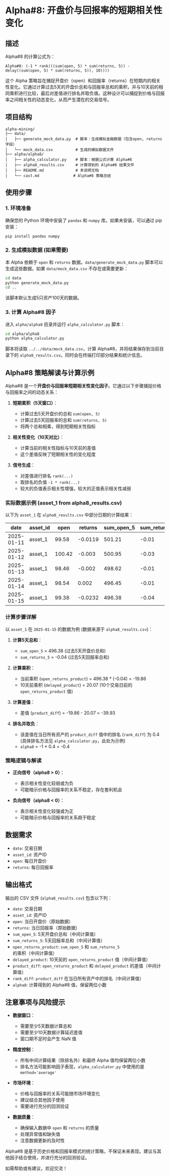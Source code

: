 # Alpha#8: 开盘价与回报率的短期相关性变化

## 描述

Alpha#8 的计算公式为：

```
Alpha#8: (-1 * rank(((sum(open, 5) * sum(returns, 5)) - delay((sum(open, 5) * sum(returns, 5)), 10))))
```

这个 Alpha 策略旨在捕捉开盘价（open）和回报率（returns）在短期内的相关性变化。它通过计算过去5天的开盘价总和与回报率总和的乘积，并与10天前的相同乘积进行比较，最后对差值进行排名并取负值。这种设计可以捕捉到价格与回报率之间相关性的动态变化，从而产生潜在的交易信号。

## 项目结构

```
alpha-mining/
├── data/
│   ├── generate_mock_data.py  # 脚本：生成模拟金融数据（包含open, returns字段）
│   └── mock_data.csv          # 生成的模拟数据文件
├── alpha/alpha8/
│   ├── alpha_calculator.py    # 脚本：根据公式计算 Alpha#8
│   ├── alpha8_results.csv     # 计算得到的 Alpha#8 结果文件
│   ├── README.md              # 本说明文档
│   └── cast.md               # Alpha#8 策略总结
```

## 使用步骤

### 1. 环境准备

确保您的 Python 环境中安装了 `pandas` 和 `numpy` 库。如果未安装，可以通过 pip 安装：

```bash
pip install pandas numpy
```

### 2. 生成模拟数据 (如果需要)

本 Alpha 依赖于 `open` 和 `returns` 数据。`data/generate_mock_data.py` 脚本可以生成这些数据。如果 `data/mock_data.csv` 不存在或需要更新：

```bash
cd data
python generate_mock_data.py
cd ..
```

该脚本默认生成5只资产100天的数据。

### 3. 计算 Alpha#8 因子

进入 `alpha/alpha8` 目录并运行 `alpha_calculator.py` 脚本：

```bash
cd alpha/alpha8
python alpha_calculator.py
```

脚本将读取 `../../data/mock_data.csv`，计算 Alpha#8，并将结果保存到当前目录下的 `alpha8_results.csv`。同时会在终端打印部分结果和统计信息。

## Alpha#8 策略解读与计算示例

Alpha#8 是一个**开盘价与回报率短期相关性变化因子**。它通过以下步骤捕捉价格与回报率之间的动态关系：

1. **短期累积（5天窗口）**：

   - 计算过去5天开盘价的总和 `sum(open, 5)`
   - 计算过去5天回报率的总和 `sum(returns, 5)`
   - 将两个总和相乘，得到短期相关性指标
2. **相关性变化（10天对比）**：

   - 计算当前的相关性指标与10天前的差值
   - 这个差值反映了短期相关性的变化程度
3. **信号生成**：

   - 对差值进行排名 `rank(...)`
   - 取排名的负值 `-1 * rank(...)`
   - 较大的负值表示相关性增强，较大的正值表示相关性减弱

### 实际数据示例 (asset_1 from alpha8_results.csv)

以下为 `asset_1` 在 `alpha8_results.csv` 中部分日期的计算结果：

| date       | asset_id | open   | returns | sum_open_5 | sum_returns_5 | open_returns_product | delayed_product | product_diff | rank_diff | alpha8 |
| ---------- | -------- | ------ | ------- | ---------- | ------------- | -------------------- | --------------- | ------------ | --------- | ------ |
| 2025-01-11 | asset_1  | 99.58  | -0.0119 | 501.21     | -0.01         | -5.01                | NaN             | NaN          | NaN       | NaN    |
| 2025-01-12 | asset_1  | 100.42 | -0.003  | 500.95     | -0.03         | -15.03               | NaN             | NaN          | NaN       | NaN    |
| 2025-01-13 | asset_1  | 98.46  | -0.002  | 498.62     | -0.01         | -4.99                | NaN             | NaN          | NaN       | NaN    |
| 2025-01-14 | asset_1  | 98.54  | 0.002   | 496.45     | -0.01         | -4.96                | NaN             | NaN          | NaN       | NaN    |
| 2025-01-15 | asset_1  | 99.38  | -0.0232 | 496.38     | -0.04         | -19.86               | 20.07           | -39.93       | 0.4       | -0.4   |

### 计算步骤详解

以 `asset_1` 在 `2025-01-15` 的数据为例 (数据来源于 `alpha8_results.csv`)：

1. **计算5天总和**：

   * `sum_open_5` = 496.38 (过去5天开盘价总和)
   * `sum_returns_5` = -0.04 (过去5天回报率总和)
2. **计算乘积**：

   * 当前乘积 (`open_returns_product`) = 496.38 * (-0.04) = -19.86
   * 10天前乘积 (`delayed_product`) = 20.07 (10个交易日前的 `open_returns_product` 值)
3. **计算差值**：

   * 差值 (`product_diff`) = -19.86 - 20.07 = -39.93
4. **排名并取负**：

   * 该差值在当日所有资产的 `product_diff` 值中的排名 (`rank_diff`) 为 0.4 (具体排名方法见 `alpha_calculator.py`，此处为示例)
   * `alpha8` = -1 * 0.4 = -0.4

### 策略逻辑与解读

- **正向信号（alpha8 > 0）**：

  - 表示相关性变化较弱或为负
  - 可能暗示价格与回报率的关系不稳定，存在套利机会
- **负向信号（alpha8 < 0）**：

  - 表示相关性变化较强或为正
  - 可能暗示价格与回报率的关系趋于稳定

## 数据需求

- `date`: 交易日期
- `asset_id`: 资产ID
- `open`: 每日开盘价
- `returns`: 每日回报率

## 输出格式

输出的 CSV 文件 (`alpha8_results.csv`) 包含以下列：

- `date`: 交易日期
- `asset_id`: 资产ID
- `open`: 当日开盘价（原始数据）
- `returns`: 当日回报率（原始数据）
- `sum_open_5`: 5天开盘价总和（中间计算值）
- `sum_returns_5`: 5天回报率总和（中间计算值）
- `open_returns_product`: `sum_open_5` 和 `sum_returns_5` 的乘积（中间计算值）
- `delayed_product`: 10天前的 `open_returns_product` 值（中间计算值）
- `product_diff`: `open_returns_product` 和 `delayed_product` 的差值（中间计算值）
- `rank_diff`: `product_diff` 在当日所有资产中的排名（中间计算值）
- `alpha8`: 计算得到的 Alpha#8 值，保留两位小数

## 注意事项与风险提示

- **数据窗口**：

  - 需要至少5天数据计算总和
  - 需要至少10天数据计算延迟差值
  - 窗口期不足时会产生 NaN 值
- **精度控制**：

  - 所有中间计算结果（除排名外）和最终 Alpha 值均保留两位小数
  - 排名方法可能影响因子表现，`alpha_calculator.py` 中使用的是 `method='average'`
- **市场环境**：

  - 价格与回报率的关系可能随市场环境变化
  - 建议结合其他因子使用
  - 需要进行充分的回测验证
- **数据质量**：

  - 确保输入数据中 `open` 和 `returns` 的质量
  - 处理异常值和缺失值
  - 注意数据更新的及时性

Alpha#8 是基于历史价格和回报率模式的统计策略，不保证未来表现。建议与其他因子结合使用，并进行充分的回测验证。

如需帮助或有建议，欢迎交流！
